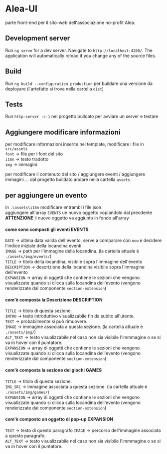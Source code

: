 # Alea-UI

parte front-end per il sito-web dell'associazione no-profit Alea.

## Development server

Run `ng serve` for a dev server. Navigate to `http://localhost:4200/`. The application will automatically reload if you change any of the source files.

## Build

Run `ng build --configuration production` per buildare una versione da deployare (l'artefatto si trova nella cartella `dist`)

## Tests

Run `http-server -c-1` nel progetto buildato per avviare un server e testare

## Aggiungere modificare informazioni

per modificare informazioni inserite nel template, modificare i file in `src/assets`
<br>
`font` -> file per i font del sito<br>
`i18n` -> testo tradotto<br>
`img` -> immagini<br>

per modificare il contenuto del sito / aggiungere eventi / aggiungere immagini ...
dal progetto buildato andare nella cartella `assets`

<h2>per aggiungere un evento</h2>

in `.\assets\i18n` modificare entrambi i file json.<br>
aggiungere all'array `EVENTS` un nuovo oggetto copiandolo dal precdente<br>
<b>ATTENZIONE</b> il nuovo oggetto va aggiunto in fondo all'array<br>

<h4> come sono composti gli eventi EVENTS</h4>

`DATE` -> ultima data valida dell'evento, serve a comparare con `now` e decidere l'indice iniziale della locandina eventi.<br>
`IMAGE` -> path per l'immagine della locandina. (la cartella attuale è `./assets/img/events/`)<br>
`TITLE` -> titolo della locandina, visibile sopra l'immagine dell'evento<br>
`DESCRIPTION` -> descrizione della locandina visibile sopra l'immagine dell'evento<br>
`EXPANSION` -> array di oggetti che contiene le sezioni che vengono visualizzate quando si clicca sulla locandina dell'evento (vengono renderizzate dal componente `section-extension`)<br>

<h4>com'è composta la Descrizione DESCRIPTION</h4>

`TITLE` -> titolo di questa sezione.<br>
`INTRO` -> testo introduttivo visualizzabile fin da subito all'utente.<br>
`TEXT` -> probabilmente si può rimuovere.<br>
`IMAGE` -> immagine associata a questa sezione. (la cartella attuale è `./assets/img/`)<br>
`ALT_TEXT` -> testo visualizzabile nel caso non sia visibile l'immmagine o se si va in hover con il puntatore.<br>
`EXPANSION` -> array di oggetti che contiene le sezioni che vengono visualizzate quando si clicca sulla locandina dell'evento (vengono renderizzate dal componente `section-extension`)<br>

<h4>com'è composta la sezione dei giochi GAMES</h4>

`TITLE` -> titolo di questa sezione.<br>
`IMG_SRC` -> immagine associata a questa sezione. (la cartella attuale è `./assets/img/games/`)<br>
`EXPANSION` -> array di oggetti che contiene le sezioni che vengono visualizzate quando si clicca sulla locandina dell'evento (vengono renderizzate dal componente `section-extension`)<br>

<h4>com'è composto un oggetto di pop-up EXPANSION </h4>

`TEXT` -> testo di questo paragrafo
`IMAGE` -> percorso dell'immagine associata a questo paragrafo.<br>
`ALT_TEXT` -> testo visualizzabile nel caso non sia visibile l'immmagine o se si va in hover con il puntatore.<br>

